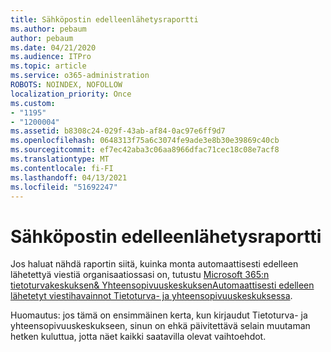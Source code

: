```yaml
---
title: Sähköpostin edelleenlähetysraportti
ms.author: pebaum
author: pebaum
ms.date: 04/21/2020
ms.audience: ITPro
ms.topic: article
ms.service: o365-administration
ROBOTS: NOINDEX, NOFOLLOW
localization_priority: Once
ms.custom:
- "1195"
- "1200004"
ms.assetid: b8308c24-029f-43ab-af84-0ac97e6ff9d7
ms.openlocfilehash: 0648313f75a6c3074fe9ade3e8b30e39869c40cb
ms.sourcegitcommit: ef7ec42aba3c06aa8966dfac71cec18c08e7acf8
ms.translationtype: MT
ms.contentlocale: fi-FI
ms.lasthandoff: 04/13/2021
ms.locfileid: "51692247"
---
```

# <a name="email-forwarding-report"></a>Sähköpostin edelleenlähetysraportti

Jos haluat nähdä raportin siitä, kuinka monta automaattisesti edelleen lähetettyä viestiä organisaatiossasi on, tutustu [Microsoft 365:n tietoturvakeskuksen&amp; Yhteensopivuuskeskuksen](https://protection.office.com/#/homepage)[Automaattisesti edelleen lähetetyt viestihavainnot Tietoturva- ja yhteensopivuuskeskuksessa](https://docs.microsoft.com/microsoft-365/security/office-365-security/mfi-auto-forwarded-messages-report).
  
Huomautus: jos tämä on ensimmäinen kerta, kun kirjaudut Tietoturva- ja yhteensopivuuskeskukseen, sinun on ehkä päivitettävä selain muutaman hetken kuluttua, jotta näet kaikki saatavilla olevat vaihtoehdot.
  